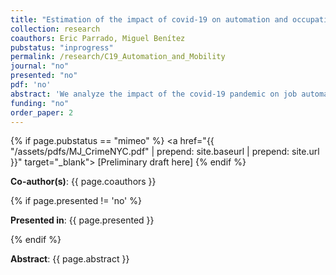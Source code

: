 ```yaml
---
title: "Estimation of the impact of covid-19 on automation and occupational mobility in Peru and the USA"
collection: research
coauthors: Eric Parrado, Miguel Benítez
pubstatus: "inprogress"
permalink: /research/C19_Automation_and_Mobility
journal: "no"
presented: "no"
pdf: 'no'
abstract: 'We analyze the impact of the covid-19 pandemic on job automation and occupational mobility in both Peru and the US.'
funding: "no"
order_paper: 2
---
```


{% if page.pubstatus == "mimeo" %}
<a href="{{ "/assets/pdfs/MJ_CrimeNYC.pdf" | prepend: site.baseurl | prepend: site.url }}" target="_blank"> [Preliminary draft here] </a>
{% endif %}

<p><b>Co-author(s)</b>: {{ page.coauthors }} </p>

{% if page.presented != 'no' %}
<p><b>Presented in</b>: {{ page.presented }} </p>
{% endif %}

<div class ="text"><p align="justify"><b>Abstract</b>: {{ page.abstract }} </p></div>
